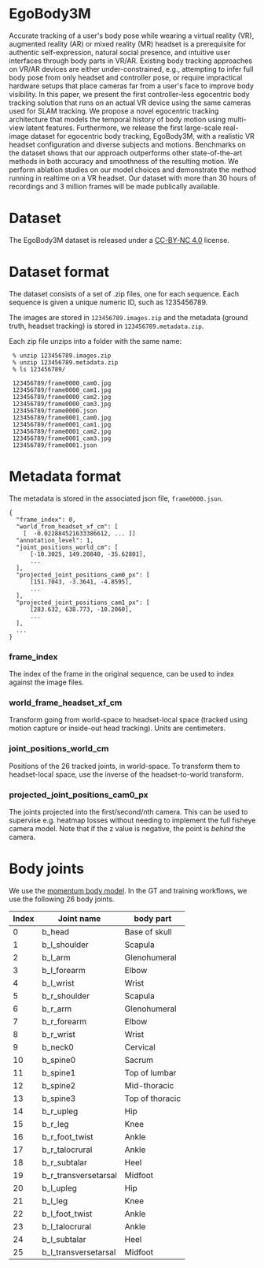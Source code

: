 # EgoBody3M

Accurate tracking of a user's body pose while wearing a virtual reality (VR), augmented reality (AR) or mixed reality (MR) headset is a prerequisite for authentic self-expression, natural social presence, and intuitive user interfaces through body parts in VR/AR.
Existing body tracking approaches on VR/AR devices are either under-constrained, e.g., attempting to infer full body pose from only headset and controller pose, or require impractical hardware setups that place cameras far from a user's face to improve body visibility.
In this paper, we present the first controller-less egocentric body tracking solution that runs on an actual VR device using the same cameras used for SLAM tracking. We propose a novel egocentric tracking architecture that models the temporal history of body motion using multi-view latent features.
Furthermore, we release the first large-scale real-image dataset for egocentric body tracking, EgoBody3M, with a realistic VR headset configuration and diverse subjects and motions. Benchmarks on the dataset shows that our approach outperforms other state-of-the-art methods in both accuracy and smoothness of the resulting motion.  We perform ablation studies on our model choices and demonstrate the method running in realtime on a VR headset. Our dataset with more than 30 hours of recordings and 3 million frames will be made publically available.

# Dataset

The EgoBody3M dataset is released under a [CC-BY-NC 4.0](https://creativecommons.org/licenses/by-nc/4.0/deed.en) license.

# Dataset format

The dataset consists of a set of .zip files, one for each sequence.  Each sequence is given a unique numeric ID, such as 1235456789.

The images are stored in `123456789.images.zip` and the metadata (ground truth, headset tracking) is stored in `123456789.metadata.zip`.

Each zip file unzips into a folder with the same name:

     % unzip 123456789.images.zip
     % unzip 123456789.metadata.zip
     % ls 123456789/

     123456789/frame0000_cam0.jpg
     123456789/frame0000_cam1.jpg
     123456789/frame0000_cam2.jpg
     123456789/frame0000_cam3.jpg
     123456789/frame0000.json
     123456789/frame0001_cam0.jpg
     123456789/frame0001_cam1.jpg
     123456789/frame0001_cam2.jpg
     123456789/frame0001_cam3.jpg
     123456789/frame0001.json

# Metadata format

The metadata is stored in the associated json file, `frame0000.json`.

    {
      "frame_index": 0,
      "world_from_headset_xf_cm": [
        [  -0.022884521633386612, ... ]]
      "annotation_level": 1,
      "joint_positions_world_cm": [
          [-10.3025, 149.20840, -35.62801],
          ...
      ],
      "projected_joint_positions_cam0_px": [
          [151.7043, -3.3641, -4.8595],
          ...
      ],
      "projected_joint_positions_cam1_px": [
          [283.632, 638.773, -10.2060],
          ...
      ],
      ...
    }

### frame_index

The index of the frame in the original sequence, can be used to index against the image files.

### world_frame_headset_xf_cm

Transform going from world-space to headset-local space (tracked using motion capture or inside-out head tracking).  Units are centimeters.

### joint_positions_world_cm

Positions of the 26 tracked joints, in world-space.  To transform them to headset-local space, use the inverse of the headset-to-world transform.

### projected_joint_positions_cam0_px

The joints projected into the first/second/nth camera.  This can be used to supervise e.g. heatmap losses without needing to implement the full fisheye camera model.  Note that if the z value is negative, the point is _behind_ the camera.

# Body joints

We use the [momentum body model](https://github.com/facebookincubator/momentum).
In the GT and training workflows, we use the following 26 body joints.

| Index | Joint name           | body part          |
| ----- | -------------------- | ------------------ |
| 0     | b_head               | Base of skull      |
| 1     | b_l_shoulder         | Scapula            |
| 2     | b_l_arm              | Glenohumeral       |
| 3     | b_l_forearm          | Elbow              |
| 4     | b_l_wrist            | Wrist              |
| 5     | b_r_shoulder         | Scapula            |
| 6     | b_r_arm              | Glenohumeral       |
| 7     | b_r_forearm          | Elbow              |
| 8     | b_r_wrist            | Wrist              |
| 9     | b_neck0              | Cervical           |
| 10    | b_spine0             | Sacrum             |
| 11    | b_spine1             | Top of lumbar      |
| 12    | b_spine2             | Mid-thoracic       |
| 13    | b_spine3             | Top of thoracic    |
| 14    | b_r_upleg            | Hip                |
| 15    | b_r_leg              | Knee               |
| 16    | b_r_foot_twist       | Ankle              |
| 17    | b_r_talocrural       | Ankle              |
| 18    | b_r_subtalar         | Heel               |
| 19    | b_r_transversetarsal | Midfoot            |
| 20    | b_l_upleg            | Hip                |
| 21    | b_l_leg              | Knee               |
| 22    | b_l_foot_twist       | Ankle              |
| 23    | b_l_talocrural       | Ankle              |
| 24    | b_l_subtalar         | Heel               |
| 25    | b_l_transversetarsal | Midfoot            |
